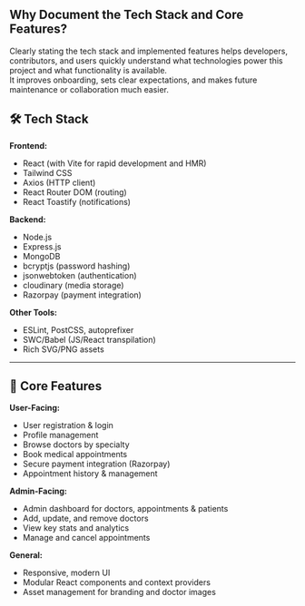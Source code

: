## Why Document the Tech Stack and Core Features?

Clearly stating the tech stack and implemented features helps developers, contributors, and users quickly understand what technologies power this project and what functionality is available.  
It improves onboarding, sets clear expectations, and makes future maintenance or collaboration much easier.

## 🛠 Tech Stack

**Frontend:**
- React (with Vite for rapid development and HMR)
- Tailwind CSS
- Axios (HTTP client)
- React Router DOM (routing)
- React Toastify (notifications)

**Backend:**
- Node.js
- Express.js
- MongoDB
- bcryptjs (password hashing)
- jsonwebtoken (authentication)
- cloudinary (media storage)
- Razorpay (payment integration)

**Other Tools:**
- ESLint, PostCSS, autoprefixer
- SWC/Babel (JS/React transpilation)
- Rich SVG/PNG assets

---

## 🚀 Core Features

**User-Facing:**
- User registration & login
- Profile management
- Browse doctors by specialty
- Book medical appointments
- Secure payment integration (Razorpay)
- Appointment history & management

**Admin-Facing:**
- Admin dashboard for doctors, appointments & patients
- Add, update, and remove doctors
- View key stats and analytics
- Manage and cancel appointments

**General:**
- Responsive, modern UI
- Modular React components and context providers
- Asset management for branding and doctor images
